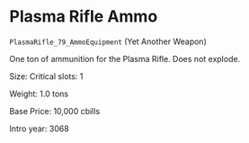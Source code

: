# Plasma Rifle Ammo

`PlasmaRifle_79_AmmoEquipment` (Yet Another Weapon)

One ton of ammunition for the Plasma Rifle. Does not explode.

Size: Critical slots: 1

Weight: 1.0 tons

Base Price: 10,000 cbills

Intro year: 3068

